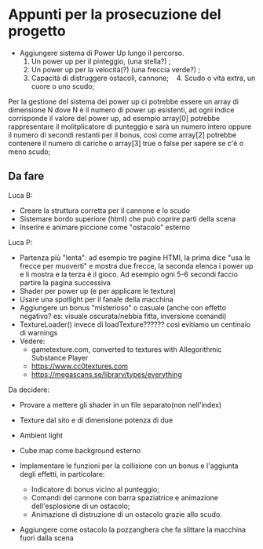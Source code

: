 # Appunti per la prosecuzione del progetto

* Aggiungere sistema di Power Up lungo il percorso.
    1. Un power up per il pinteggio, (una stella?) ;
    2. Un power up per la velocità(?) (una freccia verde?) ;
    3. Capacità di distruggere ostacoli, cannone;
    4. Scudo o vita extra, un cuore o uno scudo;

Per la gestione del sistema dei power up ci potrebbe essere un array di dimensione N dove N è il numero di power up esistenti, ad ogni indice corrisponde il valore del power up, ad esempio array[0] potrebbe rappresentare il molitplicatore di punteggio e sarà un numero intero oppure il numero di secondi restanti per il bonus, così come array[2] potrebbe contenere il numero di cariche o array[3] true o false per sapere se c'è o meno scudo;

## Da fare

Luca B:

* Creare la struttura corretta per il cannone e lo scudo
* Sistemare bordo superiore (html) che può coprire parti della scena
* Inserire e animare piccione come "ostacolo" esterno

Luca P:

* Partenza più "lenta": ad esempio tre pagine HTMl, la prima dice "usa le frecce per muoverti" e mostra due frecce, la seconda elenca i power up e li mostra e la terza è il gioco. Ad esempio ogni 5-6 secondi faccio partire la pagina successiva
* Shader per power up (e per applicare le texture)
* Usare una spotlight per il fanale della macchina
* Aggiungere un bonus "misterioso" o casuale (anche con effetto negativo? es: visuale oscurata/nebbia fitta, inversione comandi)
* TextureLoader() invece di loadTexture?????? cosi evitiamo un centinaio di warnings
* Vedere:  
    * gametexture.com, converted to textures with Allegorithmic Substance Player
    * https://www.cc0textures.com 
    * https://megascans.se/library/types/everything

Da decidere:

* Provare a mettere gli shader in un file separato(non nell'index)
* Texture dal sito e di dimensione potenza di due
* Ambient light
* Cube map come background esterno
* Implementare le funzioni per la collisione con un bonus e l'aggiunta degli effetti, in particolare:

  * Indicatore di bonus vicino al punteggio;
  * Comandi del cannone con barra spaziatrice e animazione dell'esplosione di un ostacolo;
  * Animazione di distruzione di un ostacolo grazie allo scudo.
  
* Aggiungere come ostacolo la pozzanghera che fa slittare la macchina fuori dalla scena
